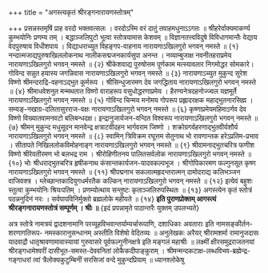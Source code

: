 +++
title = "अगस्त्यकृतं श्रीरङ्गनारायणस्तोत्रम्"

+++
प्रसन्नस्तमृषिं प्राह वरदो भक्तवत्सलः । 
वरदोऽस्मि वरं दातुं तवाहमधुनाऽऽगतः ॥ 
श्रीहरेर्वाक्यमाकर्ण्य कुम्भयोनिः प्रणम्य तम् । 
बद्धाञ्जलिपुटो भूत्वा स्तोत्रयामास केशवम् ॥ 
विज्ञानतत्त्वविदुषे विविधागमान्तैः 
वेद्याय वेदपुरुषाय विधीशपाय । 
विद्याधराच्युत विहङ्गप-वाहनाय 
नारायणाऽखिलगुरो भगवन् नमस्ते ॥ {१} 
नन्दात्मजाद्यपुरुषाखिललोकनाथ 
नालीकसद्मजनकार्यसुपा अनन्त । 
नव्याम्बुजाक्ष नवनीतहराप्रमेय 
नारायणाऽखिलगुरो भगवन् नमस्ते ॥ {२} 
श्रीकेशवाद्य पुरुषोत्तम पूर्णकाम 
मत्स्यावतार निगमोद्धर सोमकारे। 
गोविन्द सन्नुत हयास्य जगन्निवास 
नारायणाऽखिलगुरो भगवन् नमस्ते ॥ {३} 
नारायणाऽच्युत मुकुन्द सुरेश विष्णो 
श्रीमन्दराद्रि-वहनाऽद्भुत कूर्मरूप । 
श्रीसिन्धुजारमण देव जगद्धिताय 
नारायणाऽखिलगुरो भगवन् नमस्ते ॥ {४} 
श्रीमाधवेशनुत मन्मथतात विष्णो 
वाराहरूप वसुधोद्धरणाप्रमेय । 
हैरण्यनेत्रदहनोज्ज्वल यज्ञमूर्ते 
नारायणाऽखिलगुरो भगवन् नमस्ते ॥ {५} 
गोविन्द चिन्मय मनोमय गोपरूप 
प्रह्लादरक्षक महाद्भुतनारसिह्म । 
सम्यङ्-नखाग्र-दलितासुरराज-वक्षः 
नारायणाऽखिलगुरो भगवन् नमस्ते ॥ {६} 
कृष्णाप्रमेयमहिमाऽर्णव देव विष्णो 
विख्यातवामनवटो बलिबन्धदक्ष। 
इन्द्रानुजार्यजन-वन्दित विश्वरूप 
नारायणाऽखिलगुरो भगवन् नमस्ते ॥ {७} 
श्रीमन् मुकुन्द मधुसूदन मानवेन्द्र 
क्षत्राटवीदहन भार्गवराम जिष्णो । 
शक्रोग्रगर्वहरणाद्भुतवीर्यशौर्य 
नारायणाऽखिलगुरो भगवन् नमस्ते ॥ {८} 
स्वामिन् त्रिविक्रम रघूत्तम सेतुनाथ 
भो रावणान्तक हरेऽप्रतिम-प्रभाव । 
सीतापते निखिललोकविमोहनाङ्ग 
नारायणाऽखिलगुरो भगवन् नमस्ते ॥ {९} 
श्रीवामनाद्भुतचरित्र फणीश विष्णो 
श्रीरेवतीरमण भो बलभद्र राम । 
श्रीरोहिणीतनय पालितसर्वलोक 
नारायणाऽखिलगुरो भगवन् नमस्ते ॥ {१०} 
भोः श्रीधराद्भुतचरित्र हृषीकनाथ 
कंसान्तकार्यजन-यादवकल्पभूज । 
श्रीगोपिकारमण फल्गुनसूत कृष्ण 
नारायणाऽखिलगुरो भगवन् नमस्ते ॥ {११} 
श्रीपद्मनाभ सकलात्महृदन्तरात्मन् 
दामोदराद्य कलिभञ्जन वाजिवक्त्र । 
म्लेच्छान्तकादियुगधर्मरतैक कल्किन् 
नारायणाऽखिलगुरो भगवन् नमस्ते ॥ {१२} 
इत्येवं बहुशः स्तुत्वा कुम्भयोनिः श्रियःपतिम् । 
प्रणम्योत्थाय सन्तुष्टः कृताञ्जलिरुपस्थितः ॥ {१३} 
अगस्त्येन कृतं स्तोत्रं पठन्ननुदिनं नरः । 
सर्वपापविनिर्मुक्तो ब्रह्मलोके महीयते ॥ {१४} 
**इति पुराणप्रोक्तम् आगस्त्यं श्रीरङ्गनारायणस्तोत्रं सम्पूर्णम् । श्रीः ॥** 
{इदं प्रपन्नामृते पाठान्तरैः युक्तम् उपलभ्यते}



अत्र स्तोत्रे नामत्रयं द्वादशनामानि परव्यूहविभवान्तर्याम्यर्चारूपाणि, दशाधिकाः अवताराः इति नामसङ्कीर्तन-शरणागतिरूप- नमस्कारानुसन्धानम् अस्तीति विशेषो वेदितव्यः ॥ 
अनुलेखकः अरैयर् श्रीरामशर्मा रामानुजदासः यादवाद्रौ धातृश्रावणामावास्यायां गुरुवासरे पूर्वफल्गुनीनक्षत्रे इति मङ्गलं महाश्रीः ॥ 
लक्ष्मीं क्षीरसमुद्रराजतनयां श्रीरङ्गधामेश्वरीं  दासीभूत-समस्त-देववनितां लोकैकदीपाङ्कुराम् । 
श्रीमन्मन्दकटाक्ष-लब्धविभव-ब्रह्मेन्द्र-गङ्गाधरां  त्वां त्रैलोक्यकुटुम्बिनीं सरसिजां वन्दे मुकुन्दप्रियाम् ॥ ध्यानश्लोकेषु


